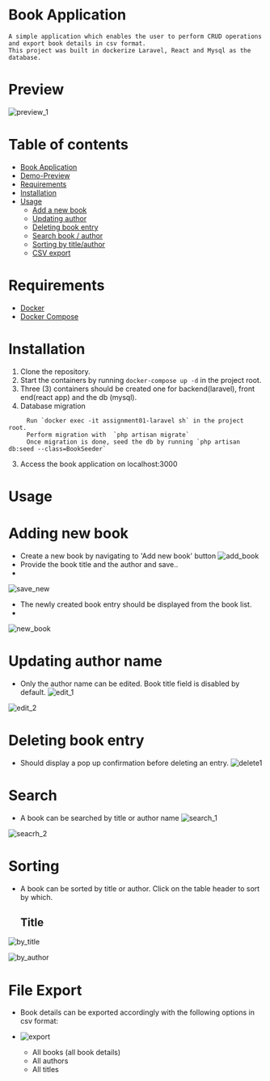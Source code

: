 # Book Application
	A simple application which enables the user to perform CRUD operations and export book details in csv format. 
	This project was built in dockerize Laravel, React and Mysql as the database.
# Preview
![preview_1](https://user-images.githubusercontent.com/32629251/120915031-173a5f80-c6d4-11eb-9a9a-91451260621e.JPG)



# Table of contents
- [Book Application](#book-application)
- [Demo-Preview](#preview)
- [Requirements](#requirements)
- [Installation](#installation)
- [Usage](#usage)
  - [Add a new book](#adding-new-book) 
  - [Updating author](#updating-author-name)
  - [Deleting book entry](#deleting-book-entry)
  - [Search book / author](#search)
  - [Sorting by title/author](#sorting)
  - [CSV export](#file-export)

# Requirements
- [Docker](https://docs.docker.com/install)
- [Docker Compose](https://docs.docker.com/compose/install)

# Installation
1. Clone the repository.
2. Start the containers by running `docker-compose up -d` in the project root.
3. Three (3) containers should be created one for backend(laravel), front end(react app) and the db (mysql).
4. Database migration
 ```
      Run `docker exec -it assignment01-laravel sh` in the project root.
      Perform migration with  `php artisan migrate`
      Once migration is done, seed the db by running `php artisan db:seed --class=BookSeeder`
  ```
3. Access the book application on localhost:3000

# Usage

# Adding new book

- Create a new book by navigating to 'Add new book' button
![add_book](https://user-images.githubusercontent.com/32629251/120915431-2f12e300-c6d6-11eb-9b5e-3e1d20777266.PNG)
- Provide the book title and the author and save..
- 
![save_new](https://user-images.githubusercontent.com/32629251/120915453-43ef7680-c6d6-11eb-87e0-27222cd13858.PNG)
- The newly created book entry should be displayed from the book list.
- 
![new_book](https://user-images.githubusercontent.com/32629251/120915466-63869f00-c6d6-11eb-8b0a-4200d0b7d7e4.PNG)

# Updating author name

- Only the author name can be edited. Book title field is disabled by default.
![edit_1](https://user-images.githubusercontent.com/32629251/120915606-21aa2880-c6d7-11eb-81cc-c11a7b8d54ce.PNG)

![edit_2](https://user-images.githubusercontent.com/32629251/120915637-659d2d80-c6d7-11eb-9f55-c2f791b2785c.PNG)

# Deleting book entry

- Should display a pop up confirmation before deleting an entry. 
![delete1](https://user-images.githubusercontent.com/32629251/120915697-ca588800-c6d7-11eb-94da-4b1439d37f2d.PNG)

# Search
- A book can be searched by title or author name
![search_1](https://user-images.githubusercontent.com/32629251/120915796-5ec2ea80-c6d8-11eb-841d-6d12f938f56c.PNG)

![seacrh_2](https://user-images.githubusercontent.com/32629251/120915848-9a5db480-c6d8-11eb-9fdd-a24de411ac9b.PNG)


# Sorting
- A book can be sorted by title or author. Click on the table header to sort by which.
	## Title 
![by_title](https://user-images.githubusercontent.com/32629251/120915956-4b644f00-c6d9-11eb-95a2-d174a5236f3f.PNG)

![by_author](https://user-images.githubusercontent.com/32629251/120916001-75b60c80-c6d9-11eb-9863-49fa20429260.PNG)

# File Export
- Book details can be exported accordingly with the following options in csv format:
- ![export](https://user-images.githubusercontent.com/32629251/120916182-a77ba300-c6da-11eb-82d0-27d6d7ac8cb8.PNG)

	- All books (all book details)
	- All authors
	- All titles

